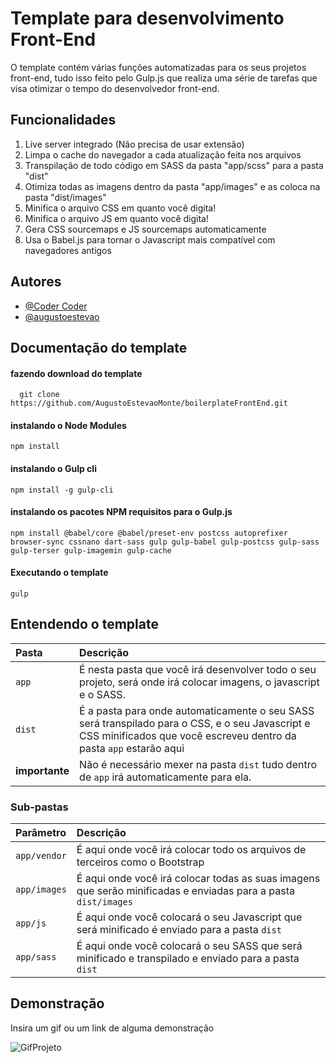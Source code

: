 
# Template para desenvolvimento Front-End

O template contém várias funções automatizadas para os seus projetos front-end, tudo isso feito pelo Gulp.js que realiza uma série de tarefas  que visa otimizar o tempo do desenvolvedor front-end.


## Funcionalidades 
1.  Live server integrado (Não precisa de usar extensão)
2.  Limpa o cache do navegador a cada atualização feita nos arquivos
3. Transpilação de todo código em SASS da pasta "app/scss" para a pasta "dist"
4. Otimiza todas as imagens dentro da pasta "app/images" e as coloca na pasta "dist/images"
5. Minifica o arquivo CSS em quanto você digita!
6. Minifica o arquivo JS em quanto você digita!
7. Gera CSS sourcemaps e JS sourcemaps automaticamente
8. Usa o Babel.js para tornar o Javascript mais compatível com navegadores antigos
## Autores

- [@Coder Coder](https://www.youtube.com/channel/UCzNf0liwUzMN6_pixbQlMhQ)
- [@augustoestevao](https://github.com/AugustoEstevaoMonte)



## Documentação do template

#### fazendo download do template

```git
  git clone https://github.com/AugustoEstevaoMonte/boilerplateFrontEnd.git
```

#### instalando o Node Modules

```npm
npm install
```


#### instalando o Gulp cli

```npm
npm install -g gulp-cli
```

#### instalando os pacotes NPM requisitos para o Gulp.js

```npm
npm install @babel/core @babel/preset-env postcss autoprefixer browser-sync cssnano dart-sass gulp gulp-babel gulp-postcss gulp-sass gulp-terser gulp-imagemin gulp-cache
```

#### Executando o template

```npm
gulp
```


## Entendendo o template


| Pasta   |  Descrição                           |
| :---------- | :---------------------------------- |
| `app` | É nesta pasta que você irá desenvolver todo o seu projeto, será onde irá colocar imagens, o javascript e o SASS. |
| `dist` | É a pasta para onde automaticamente o seu SASS será transpilado para o CSS, e o seu Javascript e CSS minificados que você escreveu dentro da pasta `app` estarão aqui| 
| **importante** | Não é necessário mexer na pasta `dist` tudo dentro de `app` irá automaticamente para ela. |

### Sub-pastas

| Parâmetro   | Descrição                                   |
| :---------- | :------------------------------------------ |
| `app/vendor`      | É aqui onde você irá colocar todo os arquivos de terceiros como o Bootstrap |
| `app/images` | É aqui  onde você irá colocar todas as suas imagens que serão minificadas e enviadas para a pasta `dist/images`|
| `app/js` | É aqui onde  você colocará o seu Javascript que será minificado é enviado para a pasta `dist` |
| `app/sass` | É aqui onde você colocará o seu SASS que será minificado e transpilado e enviado para a pasta `dist`|




## Demonstração

Insira um gif ou um link de alguma demonstração

![GifProjeto](https://github.com/AugustoEstevaoMonte/gifsProjects/blob/main/bloggif_62407dbe2fc23.gif)
